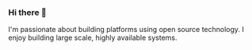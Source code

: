 ### Hi there 👋

I'm passionate about building platforms using open source technology. I enjoy building large scale, highly available systems.

